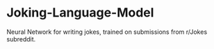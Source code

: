 # Joking-Language-Model
Neural Network for writing jokes, trained on submissions from r/Jokes subreddit.
